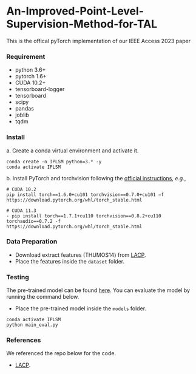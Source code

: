 # An-Improved-Point-Level-Supervision-Method-for-TAL
This is the offical pyTorch implementation of our IEEE Access 2023 paper

### Requirement

- python 3.6+
- pytorch 1.6+
- CUDA 10.2+
- tensorboard-logger
- tensorboard
- scipy
- pandas 
- joblib
- tqdm

### Install

a. Create a conda virtual environment and activate it.

```shell
conda create -n IPLSM python=3.* -y
conda activate IPLSM
```

b. Install PyTorch and torchvision following the [official instructions](https://pytorch.org/), *e.g.*,

```shell
# CUDA 10.2
pip install torch==1.6.0+cu101 torchvision==0.7.0+cu101 –f https://download.pytorch.org/whl/torch_stable.html

# CUDA 11.3
- pip install torch==1.7.1+cu110 torchvision==0.8.2+cu110 torchaudio==0.7.2 -f https://download.pytorch.org/whl/torch_stable.html
```

### Data Preparation
- Download extract features (THUMOS14) from [LACP](https://github.com/Pilhyeon/Learning-Action-Completeness-from-Points).
- Place the features inside the `dataset` folder.

### Testing
The pre-trained model can be found [here](http://naver.me/xI2ILW8L). You can evaluate the model by running the command below.
- Place the pre-trained model inside the `models` folder.
```shell
conda activate IPLSM
python main_eval.py
```
### References
We referenced the repo below for the code.
- [LACP](https://github.com/Pilhyeon/Learning-Action-Completeness-from-Points).
